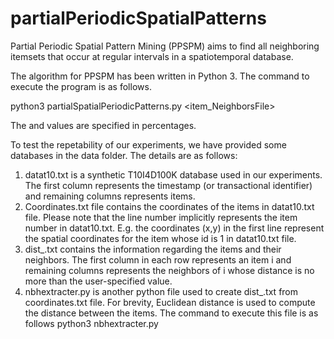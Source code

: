 # partialPeriodicSpatialPatterns

Partial Periodic Spatial Pattern Mining (PPSPM) aims to find all neighboring itemsets that occur at regular intervals in a spatiotemporal database. 

The algorithm for PPSPM has been written in Python 3. The command to execute the program is as follows.

python3 partialSpatialPeriodicPatterns.py <maxIAT> <minPS> <temporalDatabaseFile> <item_NeighborsFile> <outputFileName>
  
 The <maxIAT> and <minPS> values are specified in percentages.
  
 To test the repetability of our experiments, we have provided some databases in the data folder. The details are as follows:
 1. datat10.txt is a synthetic T10I4D100K database used in our experiments. The first column represents the timestamp (or transactional identifier) and remaining columns represents items.
 2. Coordinates.txt file contains the coordinates of the items in datat10.txt file. Please note that the line number implicitly represents the item number in datat10.txt. 
              E.g. the coordinates (x,y) in the first line represent the spatial coordinates for the item whose id is 1 in datat10.txt file.
 3. dist_<Threshold>.txt contains the information regarding the items and their neighbors. The first column in each row represents an item i and remaining columns represents the neighbors of i whose distance is no more than the user-specified <threshold> value.
 4. nbhextracter.py is another python file used to create dist_<threshold>.txt from coordinates.txt file. For brevity,  Euclidean distance is used to compute the distance between the items. The command to execute this file is as follows
      python3 nbhextracter.py <inputCoordinatesFile> <maxDist> <outputFileName>
  
 
 
